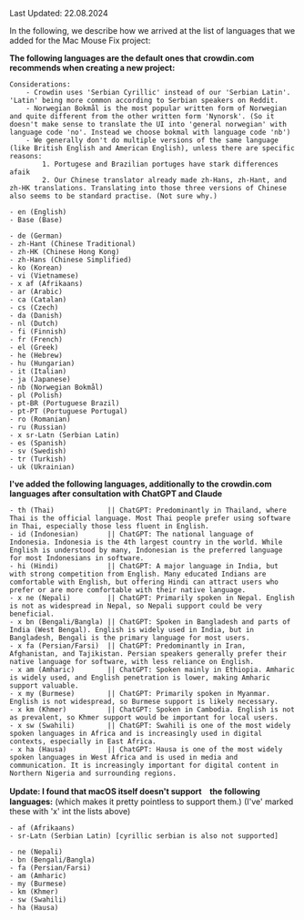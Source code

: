 
Last Updated: 22.08.2024

In the following, we describe how we arrived at the list of languages that we added for the Mac Mouse Fix project:

**The following languages are the default ones that crowdin.com recommends when creating a new project:**
    
    Considerations:
        - Crowdin uses 'Serbian Cyrillic' instead of our 'Serbian Latin'. 'Latin' being more common according to Serbian speakers on Reddit.
        - Norwegian Bokmål is the most popular written form of Norwegian and quite different from the other written form 'Nynorsk'. (So it doesn't make sense to translate the UI into 'general norwegian' with language code 'no'. Instead we choose bokmal with language code 'nb')
        - We generally don't do multiple versions of the same language (like British English and American English), unless there are specific reasons:
            1. Portugese and Brazilian portuges have stark differences afaik
            2. Our Chinese translator already made zh-Hans, zh-Hant, and zh-HK translations. Translating into those three versions of Chinese also seems to be standard practise. (Not sure why.) 

    - en (English)
    - Base (Base)

    - de (German)
    - zh-Hant (Chinese Traditional)
    - zh-HK (Chinese Hong Kong)
    - zh-Hans (Chinese Simplified)
    - ko (Korean)
    - vi (Vietnamese)
    - x af (Afrikaans)
    - ar (Arabic)
    - ca (Catalan)
    - cs (Czech)
    - da (Danish)
    - nl (Dutch)
    - fi (Finnish)
    - fr (French)
    - el (Greek)
    - he (Hebrew)
    - hu (Hungarian)
    - it (Italian)
    - ja (Japanese)
    - nb (Norwegian Bokmål)
    - pl (Polish)
    - pt-BR (Portuguese Brazil)
    - pt-PT (Portuguese Portugal)
    - ro (Romanian)
    - ru (Russian)
    - x sr-Latn (Serbian Latin)
    - es (Spanish)
    - sv (Swedish)
    - tr (Turkish)
    - uk (Ukrainian)

**I've added the following languages, additionally to the crowdin.com languages after consultation with ChatGPT and Claude**
    
    - th (Thai)             || ChatGPT: Predominantly in Thailand, where Thai is the official language. Most Thai people prefer using software in Thai, especially those less fluent in English.
    - id (Indonesian)       || ChatGPT: The national language of Indonesia. Indonesia is the 4th largest country in the world. While English is understood by many, Indonesian is the preferred language for most Indonesians in software.
    - hi (Hindi)            || ChatGPT: A major language in India, but with strong competition from English. Many educated Indians are comfortable with English, but offering Hindi can attract users who prefer or are more comfortable with their native language.
    - x ne (Nepali)         || ChatGPT: Primarily spoken in Nepal. English is not as widespread in Nepal, so Nepali support could be very beneficial.
    - x bn (Bengali/Bangla) || ChatGPT: Spoken in Bangladesh and parts of India (West Bengal). English is widely used in India, but in Bangladesh, Bengali is the primary language for most users.
    - x fa (Persian/Farsi)  || ChatGPT: Predominantly in Iran, Afghanistan, and Tajikistan. Persian speakers generally prefer their native language for software, with less reliance on English.
    - x am (Amharic)        || ChatGPT: Spoken mainly in Ethiopia. Amharic is widely used, and English penetration is lower, making Amharic support valuable.
    - x my (Burmese)        || ChatGPT: Primarily spoken in Myanmar. English is not widespread, so Burmese support is likely necessary.
    - x km (Khmer)          || ChatGPT: Spoken in Cambodia. English is not as prevalent, so Khmer support would be important for local users.
    - x sw (Swahili)        || ChatGPT: Swahili is one of the most widely spoken languages in Africa and is increasingly used in digital contexts, especially in East Africa.
    - x ha (Hausa)          || ChatGPT: Hausa is one of the most widely spoken languages in West Africa and is used in media and communication. It is increasingly important for digital content in Northern Nigeria and surrounding regions.
    
**Update: I found that macOS itself doesn't support　the following languages:**
    (which makes it pretty pointless to support them.)
    (I've' marked these with 'x' int the lists above)
    
    - af (Afrikaans)
    - sr-Latn (Serbian Latin) [cyrillic serbian is also not supported]
  
    - ne (Nepali)       
    - bn (Bengali/Bangla)
    - fa (Persian/Farsi) 
    - am (Amharic)       
    - my (Burmese)       
    - km (Khmer)       
    - sw (Swahili)       
    - ha (Hausa)       
